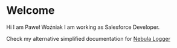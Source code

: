# Welcome
Hi I am Paweł Woźniak I am working as Salesforce Developer.

Check my alternative simplified documentation for [Nebula Logger](/nebula/UsingNebulaLogger.md)
